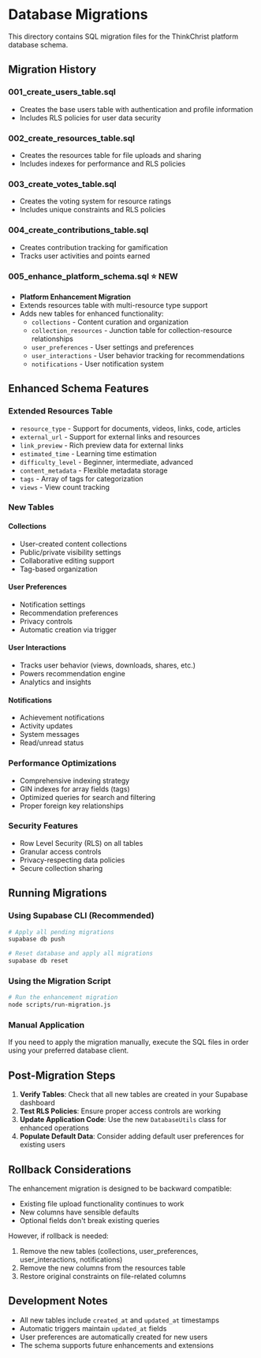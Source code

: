 # Database Migrations

This directory contains SQL migration files for the ThinkChrist platform database schema.

## Migration History

### 001_create_users_table.sql
- Creates the base users table with authentication and profile information
- Includes RLS policies for user data security

### 002_create_resources_table.sql
- Creates the resources table for file uploads and sharing
- Includes indexes for performance and RLS policies

### 003_create_votes_table.sql
- Creates the voting system for resource ratings
- Includes unique constraints and RLS policies

### 004_create_contributions_table.sql
- Creates contribution tracking for gamification
- Tracks user activities and points earned

### 005_enhance_platform_schema.sql ⭐ **NEW**
- **Platform Enhancement Migration**
- Extends resources table with multi-resource type support
- Adds new tables for enhanced functionality:
  - `collections` - Content curation and organization
  - `collection_resources` - Junction table for collection-resource relationships
  - `user_preferences` - User settings and preferences
  - `user_interactions` - User behavior tracking for recommendations
  - `notifications` - User notification system

## Enhanced Schema Features

### Extended Resources Table
- `resource_type` - Support for documents, videos, links, code, articles
- `external_url` - Support for external links and resources
- `link_preview` - Rich preview data for external links
- `estimated_time` - Learning time estimation
- `difficulty_level` - Beginner, intermediate, advanced
- `content_metadata` - Flexible metadata storage
- `tags` - Array of tags for categorization
- `views` - View count tracking

### New Tables

#### Collections
- User-created content collections
- Public/private visibility settings
- Collaborative editing support
- Tag-based organization

#### User Preferences
- Notification settings
- Recommendation preferences
- Privacy controls
- Automatic creation via trigger

#### User Interactions
- Tracks user behavior (views, downloads, shares, etc.)
- Powers recommendation engine
- Analytics and insights

#### Notifications
- Achievement notifications
- Activity updates
- System messages
- Read/unread status

### Performance Optimizations
- Comprehensive indexing strategy
- GIN indexes for array fields (tags)
- Optimized queries for search and filtering
- Proper foreign key relationships

### Security Features
- Row Level Security (RLS) on all tables
- Granular access controls
- Privacy-respecting data policies
- Secure collection sharing

## Running Migrations

### Using Supabase CLI (Recommended)
```bash
# Apply all pending migrations
supabase db push

# Reset database and apply all migrations
supabase db reset
```

### Using the Migration Script
```bash
# Run the enhancement migration
node scripts/run-migration.js
```

### Manual Application
If you need to apply the migration manually, execute the SQL files in order using your preferred database client.

## Post-Migration Steps

1. **Verify Tables**: Check that all new tables are created in your Supabase dashboard
2. **Test RLS Policies**: Ensure proper access controls are working
3. **Update Application Code**: Use the new `DatabaseUtils` class for enhanced operations
4. **Populate Default Data**: Consider adding default user preferences for existing users

## Rollback Considerations

The enhancement migration is designed to be backward compatible:
- Existing file upload functionality continues to work
- New columns have sensible defaults
- Optional fields don't break existing queries

However, if rollback is needed:
1. Remove the new tables (collections, user_preferences, user_interactions, notifications)
2. Remove the new columns from the resources table
3. Restore original constraints on file-related columns

## Development Notes

- All new tables include `created_at` and `updated_at` timestamps
- Automatic triggers maintain `updated_at` fields
- User preferences are automatically created for new users
- The schema supports future enhancements and extensions
